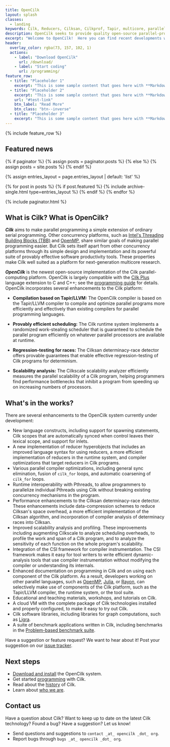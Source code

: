 ```yaml
---
title: OpenCilk
layout: splash
classes:
  - landing
keywords: Cilk, Reducers, Cilksan, Cilkprof, Tapir, multicore, parallel programing
description: OpenCilk seeks to provide quality open-source parallel-programming software and support services for the benefit of application programmers and computer-science researchers.
excerpt: "Welcome to OpenCilk!  Here you can find recent developments with the Cilk multithreaded programming technology."
header:
  overlay_color: rgba(73, 157, 102, 1)
  actions:
    - label: "Download OpenCilk"
      url: /download/
    - label: "Start coding"
      url: /programming/
feature_row:
  - title: "Placeholder 1"
    excerpt: "This is some sample content that goes here with **Markdown** formatting."
  - title: "Placeholder 2"
    excerpt: "This is some sample content that goes here with **Markdown** formatting."
    url: "#test-link"
    btn_label: "Read More"
    btn_class: "btn--inverse"
  - title: "Placeholder 3"
    excerpt: "This is some sample content that goes here with **Markdown** formatting."
---
```

  <!-- overlay_color: rgba(46, 139, 87, 1) -->

{% include feature_row %}

## Featured news

{% if paginator %}
  {% assign posts = paginator.posts %}
{% else %}
  {% assign posts = site.posts %}
{% endif %}

{% assign entries_layout = page.entries_layout | default: 'list' %}
<div class="entries-{{ entries_layout }}">
  {% for post in posts %}
	{% if post.featured %}
      {% include archive-single.html type=entries_layout %}
	{% endif %}
  {% endfor %}
</div>

{% include paginator.html %}

## What is Cilk?  What is OpenCilk?

***Cilk*** aims to make parallel programming a simple extension of
ordinary serial programming.  Other concurrency platforms, such as
[Intel's Threading Building Blocks
(TBB)](https://www.threadingbuildingblocks.org/) and
[OpenMP](http://www.openmp.org/), share similar goals of making
parallel programming easier.  But Cilk sets itself apart from other
concurrency platforms through its simple design and implementation and
its powerful suite of provably effective software productivity tools.
These properties make Cilk well suited as a platform for
next-generation multicore research.

***OpenCilk*** is the newest open-source implementation of the Cilk
parallel-computing platform.  OpenCilk is largely compatible with the
[Cilk Plus](https://www.cilkplus.org/) language extension to C and
C++; see the [programming guide](documentation) for details.  OpenCilk
incorporates several enhancements to the Cilk platform:

- **Compilation based on Tapir/LLVM:** The OpenCilk compiler is based
on the Tapir/LLVM compiler to compile and optimize parallel programs
more efficiently and effectively than existing compilers for parallel
programming languages.

- **Provably efficient scheduling:** The Cilk runtime system
implements a randomized work-stealing scheduler that is guaranteed to
schedule the parallel program efficiently on whatever parallel
processors are available at runtime.

- **Regression-testing for races:** The Cilksan determinacy-race
detector offers provable guarantees that enable effective
regression-testing of Cilk programs for determinism.

- **Scalability analysis:** The Cilkscale scalability analyzer
efficiently measures the parallel scalability of a Cilk program,
helping programmers find performance bottlenecks that inhibit a
program from speeding up on increasing numbers of processors.

## What's in the works?

There are several enhancements to the OpenCilk system currently under
development:

- New language constructs, including support for spawning statements,
  Cilk scopes that are automatically synced when control leaves their
  lexical scope, and support for inlets.
- A new implementation of reducer hyperobjects that includes an
  improved language syntax for using reducers, a more efficient
  implementation of reducers in the runtime system, and compiler
  optimizations that target reducers in Cilk programs.
- Various parallel compiler optimizations, including general sync
  elimination, fusion of `cilk_for` loops, and automatic coarsening of
  `cilk_for` loops.
- Runtime interoperability with Pthreads, to allow programmers to
  parallelize individual Pthreads using Cilk without breaking existing
  concurrency mechanisms in the program.
- Performance enhancements to the Cilksan determinacy-race detector.
  These enhancements include data-compression schemes to reduce
  Cilksan's space overhead, a more efficient implementation of the
  Cilksan algorithm, and incorporation of compiler analysis of
  determinacy races into Cilksan.
- Improved scalability analysis and profiling.  These improvements
  including augmenting Cilkscale to analyze scheduling overheads, to
  profile the work and span of a Cilk program, and to analyze the
  sensitivity of each function on the whole program's scalability.
- Integration of the CSI framework for compiler instrumentation.  The
  CSI framework makes it easy for tool writers to write efficient
  dynamic-analysis tools that use compiler instrumentation without
  modifying the compiler or understanding its internals.
- Enhanced documentation on programming in Cilk and on using each
  component of the Cilk platform.  As a result, developers working on
  other parallel languages, such as [OpenMP](http://www.openmp.org/),
  [Julia](https://julialang.org/), or
  [Rayon](https://github.com/rayon-rs/rayon), can selectively make use
  of components of the Cilk platform, such as the Tapir/LLVM compiler,
  the runtime system, or the tool suite.
- Educational and teaching materials, workshops, and tutorials on
  Cilk.
- A cloud VM with the complete package of Cilk technologies installed
  and properly configured, to make it easy to try out Cilk.
- Cilk software libraries, including libraries for graph computations,
  such as [Ligra](https://people.eecs.berkeley.edu/~jshun/ligra.html).
- A suite of benchmark applications written in Cilk, including
  benchmarks in the [Problem-based benchmark
  suite](http://www.cs.cmu.edu/~pbbs/).

Have a suggestion or feature request?  We want to hear about it!  Post
your suggestion on our [issue
tracker](https://github.com/OpenCilk/opencilk-project/issues).

## Next steps

- [Download and install](download) the OpenCilk system.
- Get started [programming](programming) with Cilk.
- Read about the [history](history) of Cilk.
- Learn about [who we are](about).

## Contact us

Have a question about Cilk?  Want to keep up to date on the latest
Cilk technology?  Found a bug?  Have a suggestion?  Let us know!

- Send questions and suggestions to `contact _at_ opencilk _dot_ org`.
- Report bugs through `bugs _at_ opencilk _dot_ org`.

